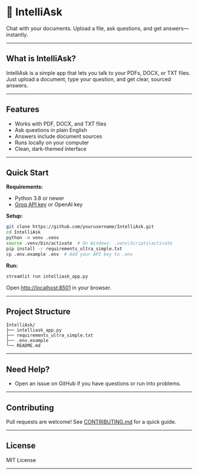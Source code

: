 # 🧠 IntelliAsk

Chat with your documents. Upload a file, ask questions, and get answers—instantly.

---

## What is IntelliAsk?

IntelliAsk is a simple app that lets you talk to your PDFs, DOCX, or TXT files. Just upload a document, type your question, and get clear, sourced answers.

---

## Features

- Works with PDF, DOCX, and TXT files
- Ask questions in plain English
- Answers include document sources
- Runs locally on your computer
- Clean, dark-themed interface

---

## Quick Start

**Requirements:**  
- Python 3.8 or newer  
- [Groq API key](https://console.groq.com/) or OpenAI key

**Setup:**
```sh
git clone https://github.com/yourusername/IntelliAsk.git
cd IntelliAsk
python -m venv .venv
source .venv/bin/activate  # On Windows: .venv\Scripts\activate
pip install -r requirements_ultra_simple.txt
cp .env.example .env  # Add your API key to .env
```

**Run:**
```sh
streamlit run intelliask_app.py
```
Open [http://localhost:8501](http://localhost:8501) in your browser.

---

## Project Structure

```
IntelliAsk/
├── intelliask_app.py
├── requirements_ultra_simple.txt
├── .env.example
└── README.md
```

---

## Need Help?

- Open an issue on GitHub if you have questions or run into problems.

---

## Contributing

Pull requests are welcome! See [CONTRIBUTING.md](CONTRIBUTING.md) for a quick guide.

---

## License

MIT License

---
